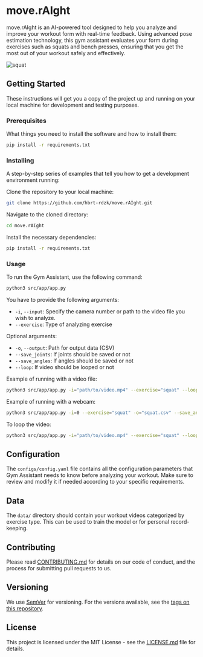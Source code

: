 # move.rAIght

move.rAIght is an AI-powered tool designed to help you analyze and improve your workout form with real-time feedback. Using advanced pose estimation technology, this gym assistant evaluates your form during exercises such as squats and bench presses, ensuring that you get the most out of your workout safely and effectively.

![squat](https://github.com/hbrt-rdzk/move.rAIght/assets/123837698/8dfd81d7-308f-49cc-842e-01d9443408e8)

## Getting Started

These instructions will get you a copy of the project up and running on your local machine for development and testing purposes.

### Prerequisites

What things you need to install the software and how to install them:

```bash
pip install -r requirements.txt
```
### Installing

A step-by-step series of examples that tell you how to get a development environment running:

Clone the repository to your local machine:

```bash
git clone https://github.com/hbrt-rdzk/move.rAIght.git
```

Navigate to the cloned directory:

```bash
cd move.rAIght
```

Install the necessary dependencies:

```bash
pip install -r requirements.txt
```

### Usage

To run the Gym Assistant, use the following command:

```bash
python3 src/app/app.py
```

You have to provide the following arguments:

- `-i`, `--input`: Specify the camera number or path to the video file you wish to analyze.
- `--exercise`: Type of analyzing exercise

Optional arguments:
- `-o`, `--output`: Path for output data (CSV)
- `--save_joints`: If joints should be saved or not
- `--save_angles`: If angles should be saved or not
- `--loop`: If video should be looped or not


Example of running with a video file:

```bash
python3 src/app/app.py -i="path/to/video.mp4" --exercise="squat" --loop -o="squat.csv" --save_joints
```

Example of running with a webcam:

```bash
python3 src/app/app.py -i=0 --exercise="squat" -o="squat.csv" --save_angles
```

To loop the video:

```bash
python3 src/app/app.py -i="path/to/video.mp4" --exercise="squat" --loop
```

## Configuration

The `configs/config.yaml` file contains all the configuration parameters that Gym Assistant needs to know before analyzing your workout. Make sure to review and modify it if needed according to your specific requirements.

## Data

The `data/` directory should contain your workout videos categorized by exercise type. This can be used to train the model or for personal record-keeping.

## Contributing

Please read [CONTRIBUTING.md](CONTRIBUTING.md) for details on our code of conduct, and the process for submitting pull requests to us.

## Versioning

We use [SemVer](http://semver.org/) for versioning. For the versions available, see the [tags on this repository](https://yourrepositoryurl.com/tags).

## License

This project is licensed under the MIT License - see the [LICENSE.md](LICENSE.md) file for details.

